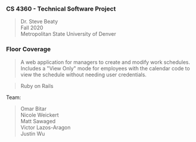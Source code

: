 ### CS 4360 - Technical Software Project
>Dr. Steve Beaty  
>Fall 2020  
>Metropolitan State University of Denver  

### Floor Coverage
> A web application for managers to create and modify work schedules.
Includes a "View Only" mode for employees with the calendar code to view the schedule without needing user credentials.

> Ruby on Rails

Team:  
> Omar Bitar  
> Nicole Weickert  
> Matt Sawaged  
> Victor Lazos-Aragon  
> Justin Wu
